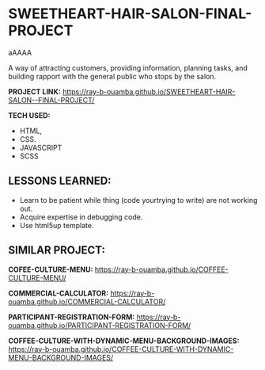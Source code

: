 # SWEETHEART-HAIR-SALON-FINAL-PROJECT

aAAAA

A way of attracting customers, providing information, planning tasks, and building rapport with the general public who stops by the salon.

**PROJECT LINK:**  https://ray-b-ouamba.github.io/SWEETHEART-HAIR-SALON--FINAL-PROJECT/

**TECH USED:** 
* HTML,
* CSS.
* JAVASCRIPT
* SCSS

## LESSONS LEARNED:
* Learn to be patient while thing (code yourtrying to write) are not working out.
* Acquire expertise in debugging code.
* Use html5up template.
  
## SIMILAR PROJECT:

**COFEE-CULTURE-MENU:** https://ray-b-ouamba.github.io/COFFEE-CULTURE-MENU/

**COMMERCIAL-CALCULATOR:** https://ray-b-ouamba.github.io/COMMERCIAL-CALCULATOR/

**PARTICIPANT-REGISTRATION-FORM:** https://ray-b-ouamba.github.io/PARTICIPANT-REGISTRATION-FORM/

**COFFEE-CULTURE-WITH-DYNAMIC-MENU-BACKGROUND-IMAGES:** https://ray-b-ouamba.github.io/COFFEE-CULTURE-WITH-DYNAMIC-MENU-BACKGROUND-IMAGES/



